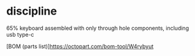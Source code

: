 # discipline
 65% keyboard assembled with only through hole components, including usb type-c

[BOM (parts list)]https://octopart.com/bom-tool/W4rybyut